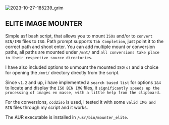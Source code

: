 ![2023-10-27-185239_grim](https://github.com/siyia2/mounter_elite/assets/46220960/2a62faf6-bab2-4f26-be66-f980af8ab6d4)




## ELITE IMAGE MOUNTER

Simple asf bash script, that allows you to mount `ISOs` and/or to `convert` `BIN/IMG` files to `ISO`. Path prompt supports `Tab Completion`, just point it to the correct path and shoot enter.
You can add multiple mount or conversion paths, all paths are mounted under `/mnt/` and `all conversions take place in their respective source directories`.

I have also included options to unmount the mounted `ISO(s)` and a choice for opening the `/mnt/` directory directly from the script.

Since `v1.2` and up, i have implemented a `search based list` for options `1&4` to locate and display the `ISO BIN IMG` files, it `significantly speeds up the processing of images en masse, with a little help from the clipboard.`

For the conversions, `ccd2iso` is used, i tested it with some `valid IMG and BIN` files through my script and it works.

The AUR executable is installed in `/usr/bin/mounter_elite`.
